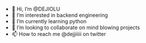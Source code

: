 - 👋 Hi, I’m @DEJIOLU
- 👀 I’m interested in backend engineering
- 🌱 I’m currently learning python
- 💞️ I’m looking to collaborate on mind blowing projects
- 📫 How to reach me @dejjiiiii on twitter

<!---
DEJIOLU/DEJIOLU is a ✨ special ✨ repository because its `README.md` (this file) appears on your GitHub profile.
You can click the Preview link to take a look at your changes.
--->
